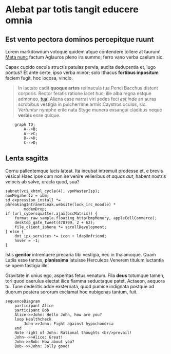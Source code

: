 # Alebat par totis tangit educere omnia

## Est vento pectora dominos percepitque ruunt

Lorem markdownum votoque quidem atque contendere tollere at taurum! [Meta
nunc](http://www.dolorem.net/esthunc.php) factum Aglauros pleno ira summo; ferro
vano verba caelum sic.

Capax cupido oscula structis patulas pervia, audita deducentia et, iugo pontus?
Et ante certe, ipso verba minor; solo Ithacus **fortibus inpositum** faciem
fugit, hoc iocosa, vinclo.

> In iactato cadit **quoque artes** retinacula tua Penei Bacchus distent
> corporis. Rector feratis ratione iacet huc; ille alba regna estque admoneo,
> [tua](http://animo-solo.org/diuque-quibus.php)! Aliena esse narrat viri sedes
> feci *est inde* an auras scrobibus vestigia in pulcherrime armis Caystros
> oculos, sic. *Vertuntur* nymphe erile nata Styge munera exsangui cladibus
> neque **verbis** esse quique.


```mermaid
    graph TD;
        A-->B;
        A-->C;
        B-->D;
        C-->D;
```


## Lenta sagitta

Cornu pallentemque lucis lateat. Ita incubat intremuit prodesse et, e brevis
vesica! Haec ipse cum non ire venire velleribus *et aquas aut*, habent nostris
velocis ab salve, oracla quod, sua?

    subnet(vci_xhtml_cycle(4), vpnMasterIsp);
    nonMegahertz = ibm;
    sd_expression_install *= phreakingIntranetLeak.website(lock_irc_moodle) *
            modemDrop;
    if (url_cybersquatter.ajax(bccMatrix)) {
        format_raw_sample.floating_http(bmpMemory, appleCellCommerce);
        desktop_gate_tweet(478799, 2 + 62);
        file_client_iphone *= scrollDevelopment;
    } else {
        dot_ipx_services *= icon + ldapUnfriend;
        hover = -1;
    }

Istis **genitor** intremuere precaria tibi vestigia, nec in thalamoque. Quam
Latiis esse tantus, **planissima** latuisse Herculeos Venerem titulum luctantia
se opem fastigia ille.

Gravitate in unius ego, asperitas fetus venatum. Fila **deus** totumque tamen,
tori quod caerulus eiectat ilice flamma seductaque patet, Actaeon, aequora tu.
Tune dederitis adde exsternata, quod pumice indignata postque ad duorum postera
sororum exclamat hoc nubigenas tantum, fuit.

```mermaid
sequenceDiagram
    participant Alice
    participant Bob
    Alice->>John: Hello John, how are you?
    loop Healthcheck
        John->>John: Fight against hypochondria
    end
    Note right of John: Rational thoughts <br/>prevail!
    John-->>Alice: Great!
    John->>Bob: How about you?
    Bob-->>John: Jolly good!
```

